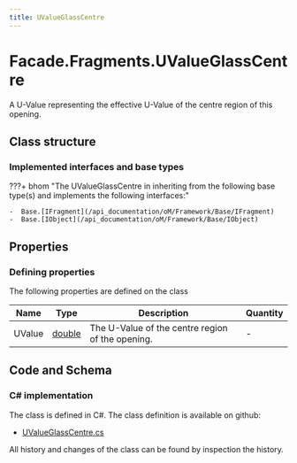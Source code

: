 ```yaml
---
title: UValueGlassCentre
---
```


# Facade.Fragments.UValueGlassCentre

A U-Value representing the effective U-Value of the centre region of this opening.

## Class structure

### Implemented interfaces and base types

???+ bhom "The UValueGlassCentre in inheriting from the following base type(s) and implements the following interfaces:"

    -  Base.[IFragment](/api_documentation/oM/Framework/Base/IFragment)
    -  Base.[IObject](/api_documentation/oM/Framework/Base/IObject)


## Properties



### Defining properties

The following properties are defined on the class

| Name             | Type             | Description      | Quantity         |
|------------------|------------------|------------------|------------------|
| UValue | [double](https://learn.microsoft.com/en-us/dotnet/api/System.Double?view=netstandard-2.0) | The U-Value of the centre region of the opening. | - |


## Code and Schema

### C# implementation

The class is defined in C#. The class definition is available on github:

- [UValueGlassCentre.cs](https://github.com/BHoM/BHoM/blob/develop/Facade_oM/Fragments\UValueGlassCentre.cs)

All history and changes of the class can be found by inspection the history.
